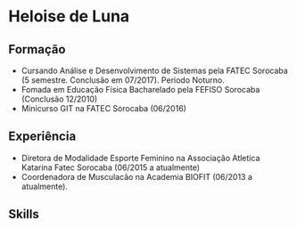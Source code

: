 # Heloise de Luna

## Formação
- Cursando Análise e Desenvolvimento de Sistemas pela FATEC Sorocaba (5 semestre. Conclusão em 07/2017). Periodo Noturno.
- Fomada em Educação Física Bacharelado pela FEFISO Sorocaba (Conclusão 12/2010)  
- Minicurso GIT na FATEC Sorocaba (06/2016)  

## Experiência
- Diretora de Modalidade Esporte Feminino na Associação Atletica Katarina Fatec Sorocaba (06/2015 a atualmente)
- Coordenadora de Musculacão na Academia BIOFIT (06/2013 a atualmente).


## Skills